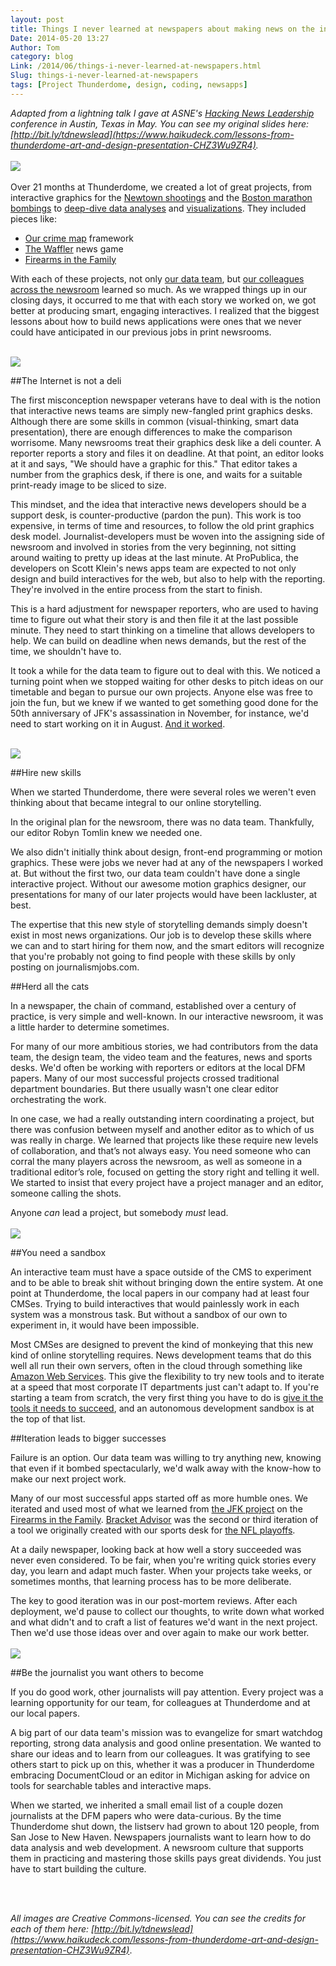 ```yaml
---
layout: post
title: Things I never learned at newspapers about making news on the internet
Date: 2014-05-20 13:27
Author: Tom
category: blog
Link: /2014/06/things-i-never-learned-at-newspapers.html
Slug: things-i-never-learned-at-newspapers
tags: [Project Thunderdome, design, coding, newsapps]
---
```

_Adapted from a lightning talk I gave at ASNE's [Hacking News Leadership](http://asne.org/blog_home.asp?Display=1695) conference in Austin, Texas in May. You can see my original slides here: [http://bit.ly/tdnewslead](https://www.haikudeck.com/lessons-from-thunderdome-art-and-design-presentation-CHZ3Wu9ZR4)._
<br />
<br />
<img src="/images/tdome.png">
<br />
<br />
Over 21 months at Thunderdome, we created a lot of great projects, from interactive graphics for the [Newtown shootings](http://extras.twincities.com/elections/sandyhook/) and the [Boston marathon bombings](http://www.sentinelandenterprise.com/webextras/ci_23055737/interactive-people-boylston-street-during-boston-marathon-bombing) to [deep-dive data analyses](http://www.sltrib.com/sltrib/news/56473395-78/claims-veterans-lake-salt.html.csp?page=1) and [visualizations](http://www.twincities.com/nation/ci_25247140/where-insurance-premiums-are-highest-new-health-laws). They included pieces like:

* [Our crime map](http://crime.denverpost.com/) framework
* [The Waffler](http://data.digitalfirstmedia.com/waffler-pa) news game
* [Firearms in the Family](http://data.digitalfirstmedia.com/guns/)

With each of these projects, not only [our data team](http://thunderdome-data.github.io), but [our colleagues across the newsroom](http://outsidethunderdome.com/2014/04/30/project-thunderdome-staff/index.html) learned so much. As we wrapped things up in our closing days, it occurred to me that with each story we worked on, we got better at producing smart, engaging interactives. I realized that the biggest lessons about how to build news applications were ones that we never could have anticipated in our previous jobs in print newsrooms.
<br />
<br />

<img src="/images/deli.png">

##The Internet is not a deli

The first misconception newspaper veterans have to deal with is the notion that interactive news teams are simply new-fangled print graphics desks. Although there are some skills in common (visual-thinking, smart data presentation), there are enough differences to make the comparison worrisome. Many newsrooms treat their graphics desk like a deli counter. A reporter reports a story and files it on deadline. At that point, an editor looks at it and says, "We should have a graphic for this." That editor takes a number from the graphics desk, if there is one, and waits for a suitable print-ready image to be sliced to size.

This mindset, and the idea that interactive news developers should be a support desk, is counter-productive (pardon the pun). This work is too expensive, in terms of time and resources, to follow the old print graphics desk model. Journalist-developers must be woven into the assigning side of newsroom and involved in stories from the very beginning, not sitting around waiting to pretty up ideas at the last minute. At ProPublica, the developers on Scott Klein's news apps team are expected to not only design and build interactives for the web, but also to help with the reporting. They're involved in the entire process from the start to finish.

This is a hard adjustment for newspaper reporters, who are used to having time to figure out what their story is and then file it at the last possible minute. They need to start thinking on a timeline that allows developers to help. We can build on deadline when news demands, but the rest of the time, we shouldn't have to.

It took a while for the data team to figure out to deal with this. We noticed a turning point when we stopped waiting for other desks to pitch ideas on our timetable and began to pursue our own projects. Anyone else was free to join the fun, but we knew if we wanted to get something good done for the 50th anniversary of JFK's assassination in November, for instance, we'd need to start working on it in August. [And it worked](http://data.digitalfirstmedia.com/jfk/).
<br />
<br />

<img src="/images/team.png">

##Hire new skills

When we started Thunderdome, there were several roles we weren't even thinking about that became integral to our online storytelling.

In the original plan for the newsroom, there was no data team. Thankfully, our editor Robyn Tomlin knew we needed one.

We also didn't initially think about design, front-end programming or motion graphics. These were jobs we never had at any of the newspapers I worked at. But without the first two, our data team couldn't have done a single interactive project. Without our awesome motion graphics designer, our presentations for many of our later projects would have been lackluster, at best.

The expertise that this new style of storytelling demands simply doesn't exist in most news organizations. Our job is to develop these skills where we can and to start hiring for them now, and the smart editors will recognize that you're probably not going to find people with these skills by only posting on journalismjobs.com.
<br />

##Herd all the cats

In a newspaper, the chain of command, established over a century of practice, is very simple and well-known. In our interactive newsroom, it was a little harder to determine sometimes.

For many of our more ambitious stories, we had contributors from the data team, the design team, the video team and the features, news and sports desks. We'd often be working with reporters or editors at the local DFM papers. Many of our most successful projects crossed traditional department boundaries. But there usually wasn't one clear editor orchestrating the work.

In one case, we had a really outstanding intern coordinating a project, but there was confusion between myself and another editor as to which of us was really in charge. We learned that projects like these require new levels of collaboration, and that’s not always easy. You need someone who can corral the many players across the newsroom, as well as someone in a traditional editor’s role, focused on getting the story right and telling it well. We started to insist that every project have a project manager and an editor, someone calling the shots.

Anyone *can* lead a project, but somebody *must* lead.
<br />
<br />
<img src="/images/break_the_cms.png">

##You need a sandbox

An interactive team must have a space outside of the CMS to experiment and to be able to break shit without bringing down the entire system. At one point at Thunderdome, the local papers in our company had at least four CMSes. Trying to build interactives that would painlessly work in each system was a monstrous task. But without a sandbox of our own to experiment in, it would have been impossible.

Most CMSes are designed to prevent the kind of monkeying that this new kind of online storytelling requires. News development teams that do this well all run their own servers, often in the cloud through something like [Amazon Web Services](http://aws.amazon.com/). This give the flexibility to try new tools and to iterate at a speed that most corporate IT departments just can't adapt to. If you're starting a team from scratch, the very first thing you have to do is [give it the tools it needs to succeed](http://thescoop.org/archives/2014/05/22/how-it-starts/), and an autonomous development sandbox is at the top of that list.
<br />

##Iteration leads to bigger successes

Failure is an option. Our data team was willing to try anything new, knowing that even if it bombed spectacularly, we'd walk away with the know-how to make our next project work.

Many of our most successful apps started off as more humble ones. We iterated and used most of what we learned from [the JFK project](http://data.digitalfirstmedia.com/jfk/) on the [Firearms in the Family](http://data.digitalfirstmedia.com/guns/). [Bracket Advisor](http://www.bracketadvisor.com/) was the second or third iteration of a tool we originally created with our sports desk for [the NFL playoffs](http://www.twincities.com/1000/ci_22346309/predict-nfl-playoffs?mobRedir=false).

At a daily newspaper, looking back at how well a story succeeded was never even considered. To be fair, when you're writing quick stories every day, you learn and adapt much faster. When your projects take weeks, or sometimes months, that learning process has to be more deliberate.

The key to good iteration was in our post-mortem reviews. After each deployment, we'd pause to collect our thoughts, to write down what worked and what didn't and to craft a list of features we'd want in the next project. Then we'd use those ideas over and over again to make our work better.<br />
<br />
<img src="/images/culture_is_contagious.png">

##Be the journalist you want others to become

If you do good work, other journalists will pay attention. Every project was a learning opportunity for our team, for colleagues at Thunderdome and at our local papers.

A big part of our data team's mission was to evangelize for smart watchdog reporting, strong data analysis and good online presentation. We wanted to share our ideas and to learn from our colleagues. It was gratifying to see others start to pick up on this, whether it was a producer in Thunderdome embracing DocumentCloud or an editor in Michigan asking for advice on tools for searchable tables and interactive maps.

When we started, we inherited a small email list of a couple dozen journalists at the DFM papers who were data-curious. By the time Thunderdome shut down, the listserv had grown to about 120 people, from San Jose to New Haven. Newspapers journalists want to learn how to do data analysis and web development. A newsroom culture that supports them in practicing and mastering those skills pays great dividends. You just have to start building the culture.
<br />

<br />
<br />

_All images are Creative Commons-licensed. You can see the credits for each of them here: [http://bit.ly/tdnewslead](https://www.haikudeck.com/lessons-from-thunderdome-art-and-design-presentation-CHZ3Wu9ZR4)_.
